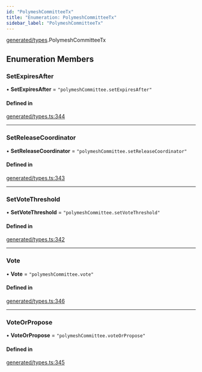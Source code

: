 ```yaml
---
id: "PolymeshCommitteeTx"
title: "Enumeration: PolymeshCommitteeTx"
sidebar_label: "PolymeshCommitteeTx"
---
```


[generated/types](../../../../modules/Generated/Types/Types.md).PolymeshCommitteeTx

## Enumeration Members

### SetExpiresAfter

• **SetExpiresAfter** = ``"polymeshCommittee.setExpiresAfter"``

#### Defined in

[generated/types.ts:344](https://github.com/PolymeshAssociation/polymesh-sdk/blob/31fdce23/src/generated/types.ts#L344)

___

### SetReleaseCoordinator

• **SetReleaseCoordinator** = ``"polymeshCommittee.setReleaseCoordinator"``

#### Defined in

[generated/types.ts:343](https://github.com/PolymeshAssociation/polymesh-sdk/blob/31fdce23/src/generated/types.ts#L343)

___

### SetVoteThreshold

• **SetVoteThreshold** = ``"polymeshCommittee.setVoteThreshold"``

#### Defined in

[generated/types.ts:342](https://github.com/PolymeshAssociation/polymesh-sdk/blob/31fdce23/src/generated/types.ts#L342)

___

### Vote

• **Vote** = ``"polymeshCommittee.vote"``

#### Defined in

[generated/types.ts:346](https://github.com/PolymeshAssociation/polymesh-sdk/blob/31fdce23/src/generated/types.ts#L346)

___

### VoteOrPropose

• **VoteOrPropose** = ``"polymeshCommittee.voteOrPropose"``

#### Defined in

[generated/types.ts:345](https://github.com/PolymeshAssociation/polymesh-sdk/blob/31fdce23/src/generated/types.ts#L345)
